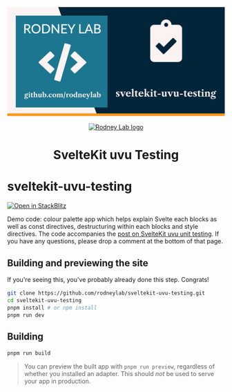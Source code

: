<img src="./images/rodneylab-github-sveltekit-uvu-testing.png" alt="Rodney Lab sveltekit-uvu-testing Github banner">

<p align="center">
  <a aria-label="Open Rodney Lab site" href="https://rodneylab.com" rel="nofollow noopener noreferrer">
    <img alt="Rodney Lab logo" src="https://rodneylab.com/assets/icon.png" width="60" />
  </a>
</p>
<h1 align="center">
  SvelteKit uvu Testing
</h1>

# sveltekit-uvu-testing

[![Open in StackBlitz](https://developer.stackblitz.com/img/open_in_stackblitz.svg)](https://stackblitz.com/github/rodneylab/sveltekit-uvu-testing)

Demo code: colour palette app which helps explain Svelte each blocks as well as const directives, destructuring within each blocks and style directives. The code accompanies the <a aria-label="Open Rodney Lab post on Svelte Kit unit testing" href="https://rodneylab.com/sveltekit-uvu-testing/">post on SvelteKit uvu unit testing</a>. If you have any questions, please drop a comment at the bottom of that page.

## Building and previewing the site

If you're seeing this, you've probably already done this step. Congrats!

```bash
git clone https://github.com/rodneylab/sveltekit-uvu-testing.git
cd sveltekit-uvu-testing
pnpm install # or npm install
pnpm run dev
```

## Building

```bash
pnpm run build
```

> You can preview the built app with `pnpm run preview`, regardless of whether you installed an adapter. This should _not_ be used to serve your app in production.
